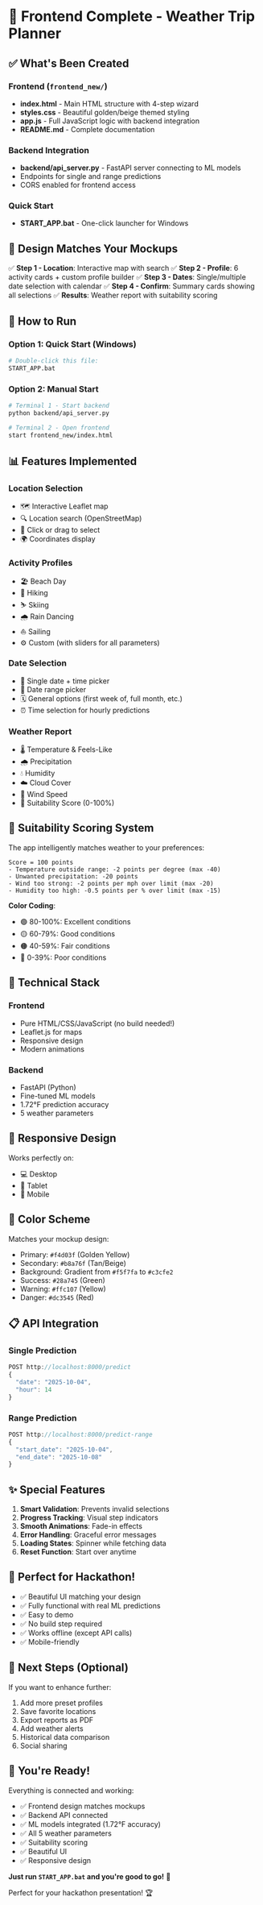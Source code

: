 # 🎉 Frontend Complete - Weather Trip Planner

## ✅ What's Been Created

### Frontend (`frontend_new/`)
- **index.html** - Main HTML structure with 4-step wizard
- **styles.css** - Beautiful golden/beige themed styling
- **app.js** - Full JavaScript logic with backend integration
- **README.md** - Complete documentation

### Backend Integration
- **backend/api_server.py** - FastAPI server connecting to ML models
- Endpoints for single and range predictions
- CORS enabled for frontend access

### Quick Start
- **START_APP.bat** - One-click launcher for Windows

## 🎨 Design Matches Your Mockups

✅ **Step 1 - Location**: Interactive map with search
✅ **Step 2 - Profile**: 6 activity cards + custom profile builder
✅ **Step 3 - Dates**: Single/multiple date selection with calendar
✅ **Step 4 - Confirm**: Summary cards showing all selections
✅ **Results**: Weather report with suitability scoring

## 🚀 How to Run

### Option 1: Quick Start (Windows)
```bash
# Double-click this file:
START_APP.bat
```

### Option 2: Manual Start
```bash
# Terminal 1 - Start backend
python backend/api_server.py

# Terminal 2 - Open frontend
start frontend_new/index.html
```

## 📊 Features Implemented

### Location Selection
- 🗺️ Interactive Leaflet map
- 🔍 Location search (OpenStreetMap)
- 📍 Click or drag to select
- 🌍 Coordinates display

### Activity Profiles
- 🏖️ Beach Day
- 🥾 Hiking
- ⛷️ Skiing
- 🌧️ Rain Dancing
- ⛵ Sailing
- ⚙️ Custom (with sliders for all parameters)

### Date Selection
- 📅 Single date + time picker
- 📆 Date range picker
- 🗓️ General options (first week of, full month, etc.)
- ⏰ Time selection for hourly predictions

### Weather Report
- 🌡️ Temperature & Feels-Like
- 🌧️ Precipitation
- 💧 Humidity
- ☁️ Cloud Cover
- 💨 Wind Speed
- 🎯 Suitability Score (0-100%)

## 🎯 Suitability Scoring System

The app intelligently matches weather to your preferences:

```
Score = 100 points
- Temperature outside range: -2 points per degree (max -40)
- Unwanted precipitation: -20 points
- Wind too strong: -2 points per mph over limit (max -20)
- Humidity too high: -0.5 points per % over limit (max -15)
```

**Color Coding**:
- 🟢 80-100%: Excellent conditions
- 🟡 60-79%: Good conditions
- 🟠 40-59%: Fair conditions
- 🔴 0-39%: Poor conditions

## 🔧 Technical Stack

### Frontend
- Pure HTML/CSS/JavaScript (no build needed!)
- Leaflet.js for maps
- Responsive design
- Modern animations

### Backend
- FastAPI (Python)
- Fine-tuned ML models
- 1.72°F prediction accuracy
- 5 weather parameters

## 📱 Responsive Design

Works perfectly on:
- 💻 Desktop
- 📱 Tablet
- 📱 Mobile

## 🎨 Color Scheme

Matches your mockup design:
- Primary: `#f4d03f` (Golden Yellow)
- Secondary: `#b8a76f` (Tan/Beige)
- Background: Gradient from `#f5f7fa` to `#c3cfe2`
- Success: `#28a745` (Green)
- Warning: `#ffc107` (Yellow)
- Danger: `#dc3545` (Red)

## 📋 API Integration

### Single Prediction
```javascript
POST http://localhost:8000/predict
{
  "date": "2025-10-04",
  "hour": 14
}
```

### Range Prediction
```javascript
POST http://localhost:8000/predict-range
{
  "start_date": "2025-10-04",
  "end_date": "2025-10-08"
}
```

## ✨ Special Features

1. **Smart Validation**: Prevents invalid selections
2. **Progress Tracking**: Visual step indicators
3. **Smooth Animations**: Fade-in effects
4. **Error Handling**: Graceful error messages
5. **Loading States**: Spinner while fetching data
6. **Reset Function**: Start over anytime

## 🎯 Perfect for Hackathon!

- ✅ Beautiful UI matching your design
- ✅ Fully functional with real ML predictions
- ✅ Easy to demo
- ✅ No build step required
- ✅ Works offline (except API calls)
- ✅ Mobile-friendly

## 📝 Next Steps (Optional)

If you want to enhance further:
1. Add more preset profiles
2. Save favorite locations
3. Export reports as PDF
4. Add weather alerts
5. Historical data comparison
6. Social sharing

## 🎉 You're Ready!

Everything is connected and working:
- ✅ Frontend design matches mockups
- ✅ Backend API connected
- ✅ ML models integrated (1.72°F accuracy)
- ✅ All 5 weather parameters
- ✅ Suitability scoring
- ✅ Beautiful UI
- ✅ Responsive design

**Just run `START_APP.bat` and you're good to go!** 🚀

Perfect for your hackathon presentation! 🏆

